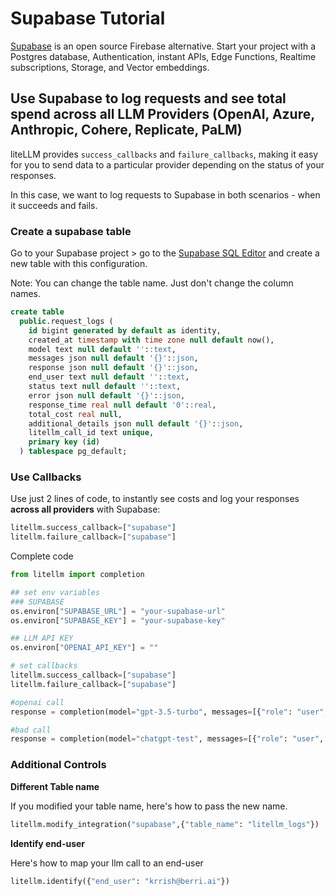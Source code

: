 # Supabase Tutorial
[Supabase](https://supabase.com/) is an open source Firebase alternative.
Start your project with a Postgres database, Authentication, instant APIs, Edge Functions, Realtime subscriptions, Storage, and Vector embeddings.

## Use Supabase to log requests and see total spend across all LLM Providers (OpenAI, Azure, Anthropic, Cohere, Replicate, PaLM)
liteLLM provides `success_callbacks` and `failure_callbacks`, making it easy for you to send data to a particular provider depending on the status of your responses.

In this case, we want to log requests to Supabase in both scenarios - when it succeeds and fails.

### Create a supabase table

Go to your Supabase project > go to the [Supabase SQL Editor](https://supabase.com/dashboard/projects) and create a new table with this configuration.

Note: You can change the table name. Just don't change the column names.

```sql
create table
  public.request_logs (
    id bigint generated by default as identity,
    created_at timestamp with time zone null default now(),
    model text null default ''::text,
    messages json null default '{}'::json,
    response json null default '{}'::json,
    end_user text null default ''::text,
    status text null default ''::text,
    error json null default '{}'::json,
    response_time real null default '0'::real,
    total_cost real null,
    additional_details json null default '{}'::json,
    litellm_call_id text unique,
    primary key (id)
  ) tablespace pg_default;
```

### Use Callbacks
Use just 2 lines of code, to instantly see costs and log your responses **across all providers** with Supabase:

```python
litellm.success_callback=["supabase"]
litellm.failure_callback=["supabase"]
```

Complete code
```python
from litellm import completion

## set env variables
### SUPABASE
os.environ["SUPABASE_URL"] = "your-supabase-url"
os.environ["SUPABASE_KEY"] = "your-supabase-key"

## LLM API KEY
os.environ["OPENAI_API_KEY"] = ""

# set callbacks
litellm.success_callback=["supabase"]
litellm.failure_callback=["supabase"]

#openai call
response = completion(model="gpt-3.5-turbo", messages=[{"role": "user", "content": "Hi 👋 - i'm openai"}])

#bad call
response = completion(model="chatgpt-test", messages=[{"role": "user", "content": "Hi 👋 - i'm a bad call to test error logging"}])
```

### Additional Controls

**Different Table name**

If you modified your table name, here's how to pass the new name.

```python
litellm.modify_integration("supabase",{"table_name": "litellm_logs"})
```

**Identify end-user**

Here's how to map your llm call to an end-user

```python
litellm.identify({"end_user": "krrish@berri.ai"})
```
